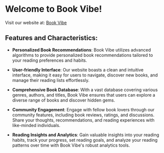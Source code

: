 # Welcome to Book Vibe!

Visit our website at: [Book Vibe](https://www.bookvibe.com)

## Features and Characteristics:

- **Personalized Book Recommendations**: Book Vibe utilizes advanced algorithms to provide personalized book recommendations tailored to your reading preferences and habits.
  
- **User-friendly Interface**: Our website boasts a clean and intuitive interface, making it easy for users to navigate, discover new books, and manage their reading lists effortlessly.

- **Comprehensive Book Database**: With a vast database covering various genres, authors, and titles, Book Vibe ensures that users can explore a diverse range of books and discover hidden gems.

- **Community Engagement**: Engage with fellow book lovers through our community features, including book reviews, ratings, and discussions. Share your thoughts, recommendations, and reading experiences with like-minded individuals.

- **Reading Insights and Analytics**: Gain valuable insights into your reading habits, track your progress, set reading goals, and analyze your reading patterns over time with Book Vibe's robust analytics tools.
